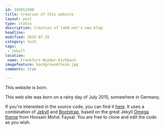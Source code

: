 ```yaml
---
id: 145012490
title: Creation of this website
layout: post
type: status
description: Creation of lab0.net's new blog
headline: 
modified: 2015-07-25
category: tech
tags: 
 - jekyll
location: 
 name: Frankfurt-Nieder-Eschbach
imagefeature: background/heim.jpg
comments: true

---
```


This website is born.

This web site was born on a rainy day of July 2015, somewhere in Germany.

If you're interested in the source code, you can find it [here](https://github.com/ununhexium/rtw). It uses a combination of [Jekyll](http://jekyllrb.com/) and [Bootstrap](http://getbootstrap.com/), based on the great Jekyll [Omega theme](http://www.hossainmohdfaysal.com/hmfaysal-omega-theme/) from Hossain Mohd. Faysal. You are free to clone and edit the code as you wish.
